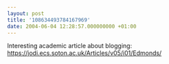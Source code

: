 ```yaml
---
layout: post
title: '108634493784167969'
date: 2004-06-04 12:28:57.000000000 +01:00
---
```

<p>Interesting academic article about blogging: <a href="https://jodi.ecs.soton.ac.uk/Articles/v05/i01/Edmonds/">https://jodi.ecs.soton.ac.uk/Articles/v05/i01/Edmonds/</a></p>
